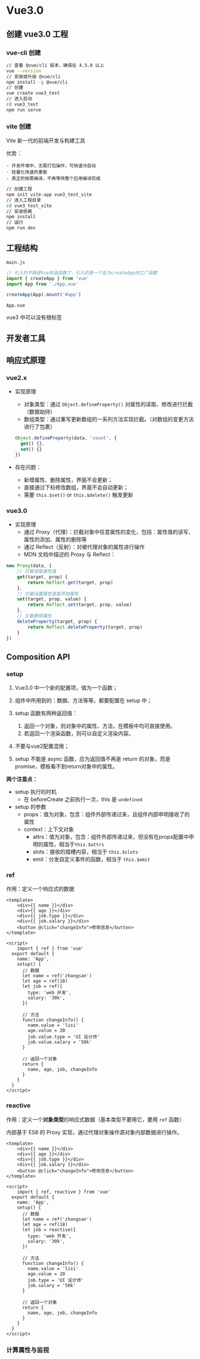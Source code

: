 # Vue3.0

## 创建 vue3.0 工程

### vue-cli 创建

```sh
// 查看 @vue/cli 版本，确保在 4.5.0 以上
vue --version
// 安装或升级 @vue/cli
npm install -g @vue/cli
// 创建
vue create vue3_test
// 进入启动
cd vue3_test
npm run serve
```



### vite 创建

Vite 新一代的前端开发与构建工具

优势：

	- 开发环境中，无需打包操作，可快速冷启动
	- 轻量化快速热重载
	- 真正的按需编译，不再等待整个应用编译完成

```sh
// 创建工程
npm init vite-app vue3_test_vite
// 进入工程目录
cd vue3_test_vite
// 安装依赖
npm install
// 运行
npm run dev
```



## 工程结构

`main.js`

```js
// 引入的不再是Vue构造函数了，引入的是一个名为createApp的工厂函数
import { createApp } from 'vue'
import App from './App.vue'

createApp(App).mount('#app')
```

`App.vue`

vue3 中可以没有根标签



## 开发者工具





## 响应式原理

### vue2.x

- 实现原理

  - 对象类型：通过 `Object.defineProperty()` 对属性的读取、修改进行拦截（数据劫持）
  - 数组类型：通过重写更新数组的一系列方法实现拦截。（对数组的变更方法进行了包裹）

  ```js
  Object.defineProperty(data, 'count', {
    get() {},
    set() {}
  })
  ```

- 存在问题：

  - 新增属性、删除属性，界面不会更新；
  - 直接通过下标修改数组，界面不会自动更新；
  - 需要 `this.$set()` or `this.$delete()` 触发更新

### vue3.0

- 实现原理
  - 通过 Proxy（代理）：拦截对象中任意属性的变化，包括：属性值的读写、属性的添加、属性的删除等
  - 通过 Reflect（反射）：对被代理对象的属性进行操作
  - MDN 文档中描述的 Proxy 与 Reflect：

```js
new Proxy(data, {
	// 拦截读取属性值
	get(target, prop) {
		return Reflect.get(target, prop)
	},
	// 拦截设置属性值或添加属性
	set(target, prop, value) {
		return Reflect.set(target, prop, value)
	},
	// 拦截删除属性
	deleteProperty(target, prop) {
		return Reflect.deleteProperty(target, prop)
	}
})
```





## Composition API

 ### setup

1. Vue3.0 中一个新的配置项，值为一个函数；

2. 组件中所用到的：数据、方法等等，都要配置在 setup 中；

3. setup 函数有两种返回值：
   1. 返回一个对象，则对象中的属性、方法，在模板中均可直接使用。
   2. 若返回一个渲染函数，则可以自定义渲染内容。
4. 不要与vue2配置混用；
5. setup 不能是 async 函数，应为返回值不再是 return 的对象，而是 promise，模板看不到return对象中的属性。

**两个注意点：**

- setup 执行的时机
  - 在 beforeCreate 之前执行一次，this 是 `undefined`
- setup 的参数
  - props：值为对象，包含：组件外部传递过来，且组件内部申明接收了的属性
  - context：上下文对象
    - attrs：值为对象，包含：组件外部传递过来，但没有在props配置中申明的属性，相当于`this.$attrs`
    - slots：接收的插槽内容，相当于 `this.$slots`
    - emit：分发自定义事件的函数，相当于 `this.$emit`



### ref

作用：定义一个响应式的数据

```vue
<template>
	<div>{{ name }}</div>
	<div>{{ age }}</div>
	<div>{{ job.type }}</div>
	<div>{{ job.salary }}</div>
	<button @click="changeInfo">修改信息</button>
</template>

<script>
	import { ref } from 'vue'
  export default {
    name: 'App',
    setup() {
      // 数据
      let name = ref('zhangsan')
      let age = ref(18)
      let job = ref({
        type: 'web 开发',
        salary: '30k',
      })
      
      // 方法
      function changeInfo() {
        name.value = 'lisi'
        age.value = 20
        job.value.type = 'UI 设计师'
        job.value.salary = '50k'
      }
      
      // 返回一个对象
      return {
        name, age, job, changeInfo 
      }
    }
  }
</script>
```



### reactive

作用：定义一个**对象类型**的响应式数据（基本类型不要用它，要用 `ref` 函数）

内部基于 ES6 的 Proxy 实现，通过代理对象操作源对象内部数据进行操作。

```vue
<template>
	<div>{{ name }}</div>
	<div>{{ age }}</div>
	<div>{{ job.type }}</div>
	<div>{{ job.salary }}</div>
	<button @click="changeInfo">修改信息</button>
</template>

<script>
	import { ref, reactive } from 'vue'
  export default {
    name: 'App',
    setup() {
      // 数据
      let name = ref('zhangsan')
      let age = ref(18)
      let job = reactive({
        type: 'web 开发',
        salary: '30k',
      })
      
      // 方法
      function changeInfo() {
        name.value = 'lisi'
        age.value = 20
        job.type = 'UI 设计师'
        job.salary = '50k'
      }
      
      // 返回一个对象
      return {
        name, age, job, changeInfo 
      }
    }
  }
</script>
```



### 计算属性与监视























